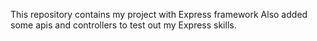 This repository contains my project with Express framework
Also added some apis and controllers to test out  my Express skills.
